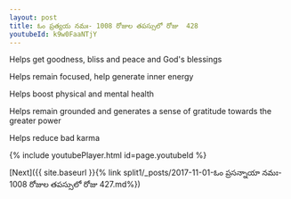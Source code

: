 ```yaml
---
layout: post
title: ఓం ప్రత్యయ నమః- 1008 రోజుల తపస్సులో రోజు  428
youtubeId: k9w0FaaNTjY
---
```

 
 
Helps get goodness, bliss and peace and God's blessings
 
Helps remain focused, help generate inner energy 
 
Helps boost physical and mental health 
 
Helps remain grounded and generates a sense of gratitude towards the greater power 
 
Helps reduce bad karma
 
 
 
 


{% include youtubePlayer.html id=page.youtubeId %}
 
[Next]({{ site.baseurl }}{% link  split1/_posts/2017-11-01-ఓం ప్రసన్నాయా నమః- 1008 రోజుల తపస్సులో రోజు  427.md%})
 
